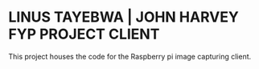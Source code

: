 # LINUS TAYEBWA | JOHN HARVEY FYP PROJECT CLIENT
This project houses the code for the Raspberry pi image capturing client.

